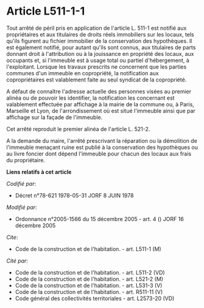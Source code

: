 # Article L511-1-1

Tout arrêté de péril pris en application de l'article L. 511-1 est notifié aux propriétaires et aux titulaires de droits
réels immobiliers sur les locaux, tels qu'ils figurent au fichier immobilier de la conservation des hypothèques. Il est
également notifié, pour autant qu'ils sont connus, aux titulaires de parts donnant droit à l'attribution ou à la jouissance
en propriété des locaux, aux occupants et, si l'immeuble est à usage total ou partiel d'hébergement, à l'exploitant. Lorsque
les travaux prescrits ne concernent que les parties communes d'un immeuble en copropriété, la notification aux
copropriétaires est valablement faite au seul syndicat de la copropriété.

A défaut de connaître l'adresse actuelle des personnes visées au premier alinéa ou de pouvoir les identifier, la notification
les concernant est valablement effectuée par affichage à la mairie de la commune ou, à Paris, Marseille et Lyon, de
l'arrondissement où est situé l'immeuble ainsi que par affichage sur la façade de l'immeuble.

Cet arrêté reproduit le premier alinéa de l'article L. 521-2.

A la demande du maire, l'arrêté prescrivant la réparation ou la démolition de l'immeuble menaçant ruine est publié à la
conservation des hypothèques ou au livre foncier dont dépend l'immeuble pour chacun des locaux aux frais du propriétaire.

**Liens relatifs à cet article**

_Codifié par_:

  - Décret n°78-621 1978-05-31 JORF 8 JUIN 1978

_Modifié par_:

  - Ordonnance n°2005-1566 du 15 décembre 2005 - art. 4 () JORF 16 décembre 2005

_Cite_:

  - Code de la construction et de l'habitation. - art. L511-1 (M)

_Cité par_:

  - Code de la construction et de l'habitation. - art. L511-2 (VD)
  - Code de la construction et de l'habitation. - art. L521-2 (M)
  - Code de la construction et de l'habitation. - art. L531-3 (V)
  - Code de la construction et de l'habitation. - art. R511-11 (V)
  - Code général des collectivités territoriales - art. L2573-20 (VD)
